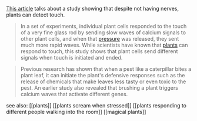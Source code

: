 [This article](https://phys.org/news/2023-05-distinguish.html) talks about a study showing that despite not having nerves, plants can detect touch.

> In a set of experiments, individual plant cells responded to the touch of a very fine glass rod by sending slow waves of calcium signals to other plant cells, and when that [pressure](https://phys.org/tags/pressure/) was released, they sent much more rapid waves. While scientists have known that [plants](https://phys.org/tags/plants/) can respond to touch, this study shows that plant cells send different signals when touch is initiated and ended.

> Previous research has shown that when a pest like a caterpillar bites a plant leaf, it can initiate the plant's defensive responses such as the release of chemicals that make leaves less tasty or even toxic to the pest. An earlier study also revealed that brushing a plant triggers calcium waves that activate different genes.

see also:
[[plants]] 
[[plants scream when stressed]]
[[plants responding to different people walking into the room]]
[[magical plants]]